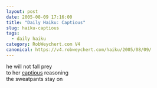 ```yaml
---
layout: post
date: 2005-08-09 17:16:00
title: "Daily Haiku: Captious"
slug: haiku-captious
tags:
  - daily haiku
category: RobWeychert.com V4
canonical: https://v4.robweychert.com/haiku/2005/08/09/
---
```


he will not fall prey  
to her [captious](http://dictionary.reference.com/wordoftheday/archive/2005/08/09.html) reasoning  
the sweatpants stay on